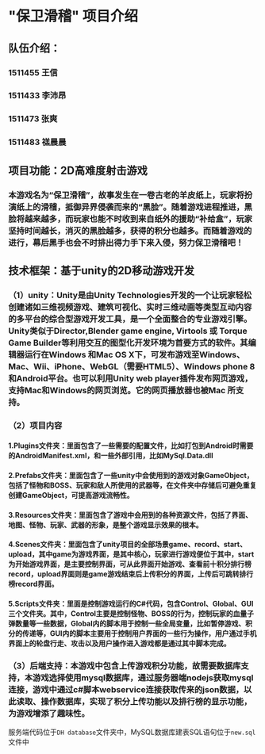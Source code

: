 # "保卫滑稽" 项目介绍

## 队伍介绍：
### 1511455 王信
### 1511433 李沛昂
###	1511473 张爽
###	1511483 禚晨晨

## 项目功能：2D高难度射击游戏
### 本游戏名为“保卫滑稽”，故事发生在一卷古老的羊皮纸上，玩家将扮演纸上的滑稽，抵御异界侵袭而来的“黑脸”。随着游戏进程推进，黑脸将越来越多，而玩家也能不时收到来自纸外的援助“补给盒”，玩家坚持时间越长，消灭的黑脸越多，获得的积分也越多。而随着游戏的进行，幕后黑手也会不时排出得力手下来入侵，努力保卫滑稽吧！

## 技术框架：基于unity的2D移动游戏开发
### （1）unity：Unity是由Unity Technologies开发的一个让玩家轻松创建诸如三维视频游戏、建筑可视化、实时三维动画等类型互动内容的多平台的综合型游戏开发工具，是一个全面整合的专业游戏引擎。Unity类似于Director,Blender game engine, Virtools 或 Torque Game Builder等利用交互的图型化开发环境为首要方式的软件。其编辑器运行在Windows 和Mac OS X下，可发布游戏至Windows、Mac、Wii、iPhone、WebGL（需要HTML5）、Windows phone 8和Android平台。也可以利用Unity web player插件发布网页游戏，支持Mac和Windows的网页浏览。它的网页播放器也被Mac 所支持。

### （2）项目内容
#### 1.Plugins文件夹：里面包含了一些需要的配置文件，比如打包到Android时需要的AndroidManifest.xml，和一些外部引用，比如MySql.Data.dll
#### 2.Prefabs文件夹：里面包含了一些unity中会使用到的游戏对象GameObject，包括了怪物和BOSS、玩家和敌人所使用的武器等，在文件夹中存储后可避免重复创建GameObject，可提高游戏流畅性。
#### 3.Resources文件夹：里面包含了游戏中会用到的各种资源文件，包括了界面、地图、怪物、玩家、武器的形象，是整个游戏显示效果的根本。
#### 4.Scenes文件夹：里面包含了unity项目的全部场景game、record、start、upload，其中game为游戏界面，是其中核心，玩家进行游戏便位于其中，start为开始游戏界面，是主要控制界面，可从此界面开始游戏、查看前十积分排行榜record，upload界面则是game游戏结束后上传积分的界面，上传后可跳转排行榜record界面。
#### 5.Scripts文件夹：里面是控制游戏运行的C#代码，包含Control、Global、GUI三个文件夹。其中，Control主要是控制怪物、BOSS的行为，控制玩家的血量子弹数量等一些数据，Global内的脚本用于控制一些全局变量，比如暂停游戏、积分的传递等，GUI内的脚本主要用于控制用户界面的一些行为操作，用户通过手机界面上的轮盘行走、攻击以及用户操作进入游戏都是通过其中脚本完成。


### （3）后端支持：本游戏中包含上传游戏积分功能，故需要数据库支持，本游戏选择使用mysql数据库，通过服务器端nodejs获取mysql连接，游戏中通过c#脚本webservice连接获取传来的json数据，以此读取、操作数据库，实现了积分上传功能以及排行榜的显示功能，为游戏增添了趣味性。

服务端代码位于`DH database`文件夹中，MySQL数据库建表SQL语句位于`new.sql`文件中
